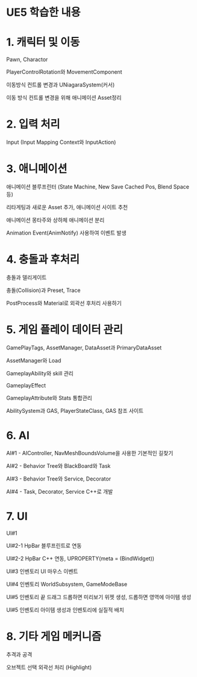 # UE5 학습한 내용

# 1. 캐릭터 및 이동
Pawn, Charactor

PlayerControlRotation와 MovementComponent

이동방식 컨트롤 변경과 UNiagaraSystem(커서)

이동 방식 컨트롤 변경을 위해 애니메이션 Asset정리

# 2. 입력 처리
Input (Input Mapping Context와 InputAction)

# 3. 애니메이션
애니메이션 블루프린터 (State Machine, New Save Cached Pos, Blend Space 등)

리타게팅과 새로운 Asset 추가, 애니메이션 사이트 추천

애니메이션 몽타주와 상하체 애니메이션 분리

Animation Event(AnimNotify) 사용하여 이벤트 발생

# 4. 충돌과 후처리
충돌과 델리게이트

충돌(Collision)과 Preset, Trace

PostProcess와 Material로 외곽선 후처리 사용하기

# 5. 게임 플레이 데이터 관리
GamePlayTags, AssetManager, DataAsset과 PrimaryDataAsset

AssetManager와 Load

GameplayAbility와 skill 관리

GameplayEffect

GameplayAttribute와 Stats 통합관리

AbilitySystem과 GAS, PlayerStateClass, GAS 참조 사이트

# 6. AI
AI#1 - AIController, NavMeshBoundsVolume을 사용한 기본적인 길찾기

AI#2 - Behavior Tree와 BlackBoard와 Task

AI#3 - Behavior Tree와 Service, Decorator

AI#4 - Task, Decorator, Service C++로 개발

# 7. UI
UI#1

UI#2-1 HpBar 블루프린트로 연동

UI#2-2 HpBar C++ 연동, UPROPERTY(meta = (BindWidget))

UI#3 인벤토리 UI 마우스 이벤트

UI#4 인벤토리 WorldSubsystem, GameModeBase

UI#5 인벤토리 끝 드래그 드롭하면 미리보기 위젯 생성, 드롭하면 영역에 아이템 생성

UI#5 인벤토리 아이템 생성과 인벤토리에 실질적 배치

# 8. 기타 게임 메커니즘
추격과 공격

오브젝트 선택 외곽선 처리 (Highlight)
